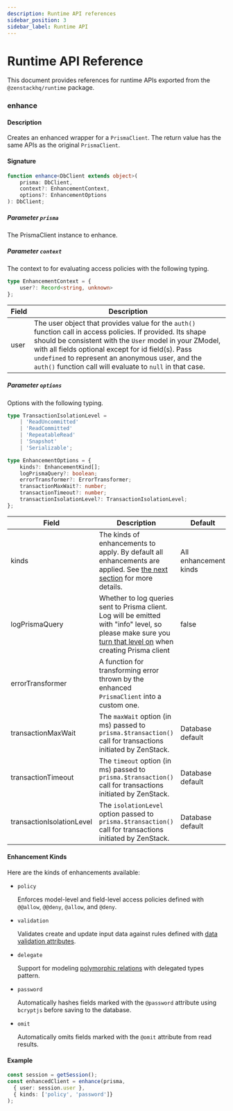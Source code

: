 ```yaml
---
description: Runtime API references
sidebar_position: 3
sidebar_label: Runtime API
---
```


# Runtime API Reference

This document provides references for runtime APIs exported from the `@zenstackhq/runtime` package.

### enhance

#### Description

Creates an enhanced wrapper for a `PrismaClient`. The return value has the same APIs as the original `PrismaClient`.

#### Signature

```ts
function enhance<DbClient extends object>(
    prisma: DbClient,
    context?: EnhancementContext,
    options?: EnhancementOptions
): DbClient;
```

##### Parameter `prisma`

The PrismaClient instance to enhance.

##### Parameter `context`

The context to for evaluating access policies with the following typing.

```ts
type EnhancementContext = {
    user?: Record<string, unknown>
};
```

| Field | Description |
| ----- | ----------- |
| user  | The user object that provides value for the `auth()` function call in access policies. If provided. Its shape should be consistent with the `User` model in your ZModel, with all fields optional except for id field(s). Pass `undefined` to represent an anonymous user, and the `auth()` function call will evaluate to `null` in that case. |

##### Parameter `options`

Options with the following typing.

```ts
type TransactionIsolationLevel =
    | 'ReadUncommitted'
    | 'ReadCommitted'
    | 'RepeatableRead'
    | 'Snapshot'
    | 'Serializable';

type EnhancementOptions = {
    kinds?: EnhancementKind[];
    logPrismaQuery?: boolean;
    errorTransformer?: ErrorTransformer;
    transactionMaxWait?: number;
    transactionTimeout?: number;
    transactionIsolationLevel?: TransactionIsolationLevel;
};
```

| Field                     | Description                                                                                      | Default                                                                         |
| ------------------------- | ------------------------------------------------------------------------------------------------ | ------------------------------------------------------------------------------- |
| kinds                     | The kinds of enhancements to apply. By default all enhancements are applied. See [the next section](#enhancement-kinds) for more details. | All enhancement kinds                                                          |
| logPrismaQuery            | Whether to log queries sent to Prisma client. Log will be emitted with "info" level, so please make sure you [turn that level on](https://www.prisma.io/docs/concepts/components/prisma-client/working-with-prismaclient/logging#log-to-stdout) when creating Prisma client | false                        |
| errorTransformer          | A function for transforming error thrown by the enhanced `PrismaClient` into a custom one. |                         |
| transactionMaxWait        | The `maxWait` option (in ms) passed to `prisma.$transaction()` call for transactions initiated by ZenStack. |  Database default                       |
| transactionTimeout        | The `timeout` option (in ms) passed to `prisma.$transaction()` call for transactions initiated by ZenStack. |  Database default                       |
| transactionIsolationLevel | The `isolationLevel` option passed to `prisma.$transaction()` call for transactions initiated by ZenStack. |  Database default                       |

#### Enhancement Kinds

Here are the kinds of enhancements available:

- `policy`
  
    Enforces model-level and field-level access policies defined with `@@allow`, `@@deny`, `@allow`, and `@deny`.

- `validation`
  
    Validates create and update input data against rules defined with [data validation attributes](../reference/zmodel-language#data-validation).
  
- `delegate`
  
    Support for modeling [polymorphic relations](../guides/polymorphism) with delegated types pattern.
  
- `password`
  
    Automatically hashes fields marked with the `@password` attribute using `bcryptjs` before saving to the database.
  
- `omit`

    Automatically omits fields marked with the `@omit` attribute from read results.

#### Example

```ts
const session = getSession();
const enhancedClient = enhance(prisma,
  { user: session.user },
  { kinds: ['policy', 'password']}
);
```
